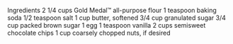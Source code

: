 Ingredients
2 1/4
cups Gold Medal™ all-purpose flour
1
teaspoon baking soda
1/2
teaspoon salt
1
cup butter, softened
3/4
cup granulated sugar
3/4
cup packed brown sugar
1
egg
1
teaspoon vanilla
2
cups semisweet chocolate chips
1
cup coarsely chopped nuts, if desired
